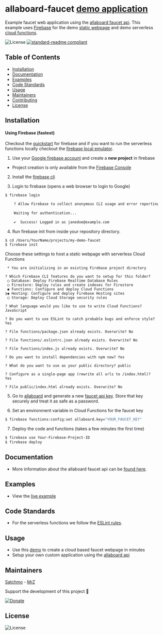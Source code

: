 # allaboard-faucet [demo application](https://faucet.allaboard.cash)
Example faucet web application using the [allaboard faucet api](https://allaboard.cash/docs). This example uses [Firebase](https://firebase.google.com) for the demo [static webpage](https://firebase.google.com/docs/hosting/) and demo serverless [cloud functions](https://firebase.google.com/docs/functions/).

![License](https://img.shields.io/github/license/rohenaz/allaboard-faucet.svg?style=flat)  [![standard-readme compliant](https://img.shields.io/badge/standard--readme-OK-green.svg?style=flat)](https://github.com/RichardLitt/standard-readme)

## Table of Contents
- [Installation](https://github.com/rohenaz/allaboard-faucet#installation)
- [Documentation](https://github.com/rohenaz/allaboard-faucet#documentation)
- [Examples](https://github.com/rohenaz/allaboard-faucet#examples)
- [Code Standards](https://github.com/rohenaz/allaboard-faucet#code-standards)
- [Usage](https://github.com/rohenaz/allaboard-faucet#usage)
- [Maintainers](https://github.com/rohenaz/allaboard-faucet#maintainers)
- [Contributing](https://github.com/rohenaz/allaboard-faucet#contributing)
- [License](https://github.com/rohenaz/allaboard-faucet#license)

## Installation

#### Using Firebase (fastest)
Checkout the [quickstart](https://firebase.google.com/docs/hosting/quickstart) for firebase and if you want to run the serverless functions locally checkout the [firebase local emulator](https://firebase.google.com/docs/functions/local-emulator).

1) Use your [Google firebase account](https://console.firebase.google.com/) and create a **new project** in firebase
- Project creation is only available from the [Firebase Console](https://console.firebase.google.com)

2) Install the [firebase cli](https://firebase.google.com/docs/hosting/quickstart#install_the_firebase_cli)

3) Login to firebase (opens a web browser to login to Google)
```bash
$ firebase login

    ? Allow Firebase to collect anonymous CLI usage and error reporting information? No
    
    Waiting for authentication...
    
    ✔  Success! Logged in as janedoe@example.com

```

4) Run firebase init from inside your repository directory.
```bash
$ cd /Users/YourName/projects/my-demo-faucet
$ firebase init
```

Choose these settings to host a static webpage with serverless Cloud Functions
```
 * You are initializing in an existing Firebase project directory
  
? Which Firebase CLI features do you want to setup for this folder?
 ◯ Database: Deploy Firebase Realtime Database Rules
 ◯ Firestore: Deploy rules and create indexes for Firestore
 ◉ Functions: Configure and deploy Cloud Functions
❯◉ Hosting: Configure and deploy Firebase Hosting sites
 ◯ Storage: Deploy Cloud Storage security rules
 
? What language would you like to use to write Cloud Functions? JavaScript

? Do you want to use ESLint to catch probable bugs and enforce style? Yes

? File functions/package.json already exists. Overwrite? No

? File functions/.eslintrc.json already exists. Overwrite? No

? File functions/index.js already exists. Overwrite? No

? Do you want to install dependencies with npm now? Yes

? What do you want to use as your public directory? public

? Configure as a single-page app (rewrite all urls to /index.html)? Yes

? File public/index.html already exists. Overwrite? No
```

5) Go to [allaboard](https://allaboard.cash) and generate a new [faucet api key](https://allaboard.cash). Store that key securely and treat it as safe as a password.

6) Set an environment variable in Cloud Functions for the faucet key
```bash 
$ firebase functions:config:set allaboard.key="YOUR_FAUCET_KEY"
```

7) Deploy the code and functions (takes a few minutes the first time)
```bash
$ firebase use Your-Firebase-Project-ID
$ firebase deploy
```

## Documentation
- More information about the allaboard faucet api can be [found here](https://allaboard.cash/docs).

## Examples
- View the [live example](https://faucet.allaboard.cash)

## Code Standards
- For the serverless functions we follow the [ESLint rules](https://github.com/rohenaz/allaboard-faucet/blob/master/functions/.eslintrc.json).

## Usage
- Use this [demo](https://faucet.allaboard.cash) to create a cloud based faucet webpage in minutes
- Setup your own custom application using the [allaboard api](https://allaboard.cash/docs)

## Maintainers

[Satchmo](https://github.com/rohenaz) - [MrZ](https://github.com/mrz1836)

Support the development of this project 🙏

[![Donate](https://img.shields.io/badge/donate-bitcoin%20SV-brightgreen.svg)](https://allaboard.cash/?af=allaboard-faucet)

## License

![License](https://img.shields.io/github/license/rohenaz/allaboard-faucet.svg?style=flat)

